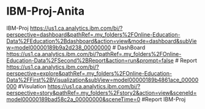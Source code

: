 # IBM-Proj-Anita
IBM-Proj
https://us1.ca.analytics.ibm.com/bi/?perspective=dashboard&pathRef=.my_folders%2FOnline-Education-Data%2FEducation%2Bdashboard&action=view&mode=dashboard&subView=model00000189b9a2d238_00000000 # DashBoard
https://us1.ca.analytics.ibm.com/bi/?pathRef=.my_folders%2FOnline-Education-Data%2FSecond%2BReport&action=run&prompt=false # Report
https://us1.ca.analytics.ibm.com/bi/?perspective=explore&pathRef=.my_folders%2FOnline-Education-Data%2FFirst%2BVisualization&subView=model00000189b4861ace_00000000 #Visulation
https://us1.ca.analytics.ibm.com/bi/?perspective=story&pathRef=.my_folders%2Fstory2&action=view&sceneId=model00000189bad58c2a_00000000&sceneTime=0 #Report
IBM-Proj
